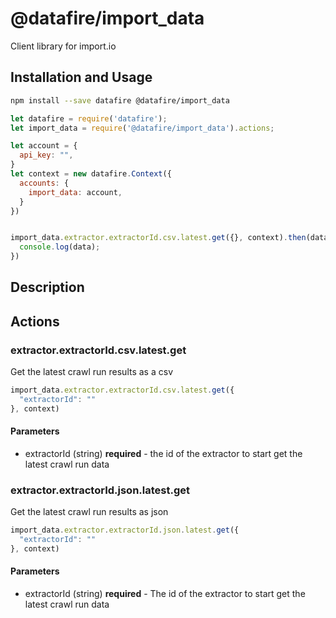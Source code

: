 # @datafire/import_data

Client library for import.io

## Installation and Usage
```bash
npm install --save datafire @datafire/import_data
```

```js
let datafire = require('datafire');
let import_data = require('@datafire/import_data').actions;

let account = {
  api_key: "",
}
let context = new datafire.Context({
  accounts: {
    import_data: account,
  }
})


import_data.extractor.extractorId.csv.latest.get({}, context).then(data => {
  console.log(data);
})
```

## Description


## Actions
### extractor.extractorId.csv.latest.get
Get the latest crawl run results as a csv


```js
import_data.extractor.extractorId.csv.latest.get({
  "extractorId": ""
}, context)
```

#### Parameters
* extractorId (string) **required** - the id of the extractor to start get the latest crawl run data

### extractor.extractorId.json.latest.get
Get the latest crawl run results as json


```js
import_data.extractor.extractorId.json.latest.get({
  "extractorId": ""
}, context)
```

#### Parameters
* extractorId (string) **required** - The id of the extractor to start get the latest crawl run data


